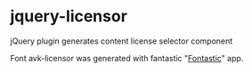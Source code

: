 jquery-licensor
===============

jQuery plugin generates content license selector component

Font avk-licensor was generated with fantastic "[Fontastic](http://fontastic.me/)" app. 